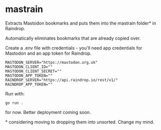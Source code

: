 # mastrain

Extracts Mastodon bookmarks and puts them into the mastrain folder* in Raindrop.

Automatically eliminates bookmarks that are already copied over.

Create a .env file with credentials - you'll need app credentials for Mastodon and an app token for Raindrop.

```
MASTODON_SERVER="https://mastodon.org.uk"
MASTODON_CLIENT_ID=""
MASTODON_CLIENT_SECRET=""
MASTODON_APP_TOKEN=""
RAINDROP_SERVER="https://api.raindrop.io/rest/v1/"
RAINDROP_APP_TOKEN=""
```

Run with:

`go run .`

for now. Better deployment coming soon.

\* considering moving to dropping them into unsorted. Change my mind.

